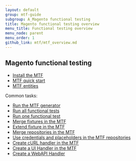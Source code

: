 ```yaml
---
layout: default
group: mtf-guide
subgroup: A_Magento functional testing
title: Magento functional testing overview
menu_title: Functional testing overview
menu_node: parent
menu_order: 1
github_link: mtf/mtf_overview.md
---
```


## Magento functional testing

* <a href="{{site.gdeurl21}}mtf/mtf_installation.html">Install the MTF</a>
* <a href="{{site.gdeurl21}}mtf/mtf_quickstart.html">MTF quick start</a>
* <a href="{{site.gdeurl21}}mtf/mtf_entities.html">MTF entities</a>

Common tasks:

* <a href="{{site.gdeurl21}}mtf/mtf_quickstart/mtf_quickstart_environmemt.html#mtf_quickstart_env_generator">Run the MTF generator </a>
* <a href="{{site.gdeurl21}}mtf/mtf_quickstart/mtf_quickstart_runtest.html#mtf_quickstart_testrun_all">Run all functional tests </a>
* <a href="{{site.gdeurl21}}mtf/mtf_quickstart/mtf_quickstart_runtest.html#mtf_quickstart_testrun_one">Run one functional test </a>
* <a href="{{site.gdeurl21}}mtf/mtf_entities/mtf_fixture.html#mtf_fixture_merge">Merge fixtures in the MTF </a>
* <a href="{{site.gdeurl21}}mtf/mtf_entities/mtf_fixture.html#mtf_fixture_extend">Extend fixture in the MTF </a>
* <a href="{{site.gdeurl21}}mtf/mtf_entities/mtf_fixture-repo.html#mtf_repository_merge">Merge repositories in the MTF </a>
* <a href="{{site.gdeurl21}}mtf/mtf_entities/mtf_fixture-repo.html#mtf_repository_credent_iso">Use credentials and placeholders in the MTF repositories </a>  
* <a href="{{site.gdeurl21}}mtf/mtf_entities/mtf_handler.html#mtf_handler_howto-create-curl">Create cURL handler in the MTF </a>
* <a href="{{site.gdeurl21}}mtf/mtf_entities/mtf_handler.html#mtf_handler_howto-create-ui">Create a UI Handler in the MTF </a>
* <a href="{{site.gdeurl21}}mtf/mtf_entities/mtf_handler.html#mtf_handler_howto-create-webapi">Create a WebAPI Handler </a>